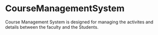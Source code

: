 # CourseManagementSystem
Course Management System is designed for managing the activites and details between the faculty and the Students.
